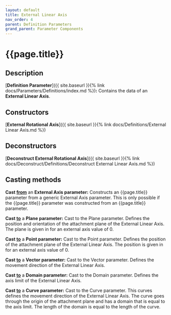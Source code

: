 ```yaml
---
layout: default
title: External Linear Axis
nav_order: 4
parent: Definition Parameters
grand_parent: Parameter Components
---
```


# **{{page.title}}**

## **Description**

[**Definition Parameter**]({{ site.baseurl }}{% link docs/Parameters/Definitions/index.md %})**:** 
Contains the data of an **External Linear Axis**.

## **Constructors**

[**External Rotational Axis**]({{ site.baseurl }}{% link docs/Definitions/External Linear Axis.md %})

## **Deconstructors**

[**Deconstruct External Rotational Axis**]({{ site.baseurl }}{% link docs/Deconstruct/Definitions/Deconstruct External Linear Axis.md %})

## **Casting methods**

**Cast <u>from</u>** an **External Axis parameter:** Constructs an {{page.title}} parameter from a generic External Axis parameter. This is only possible if the {{page.title}} parameter was constructed from an {{page.title}} parameter.

**Cast <u>to</u>** a **Plane parameter:** Cast to the Plane parameter. Defines the position and orientation of the attachment plane of the External Linear Axis. The plane is given in for an external axis value of 0.

**Cast <u>to</u>** a **Point parameter:** Cast to the Point parameter. Defines the position of the attachment plane of the External Linear Axis. The position is given in for an external axis value of 0.

**Cast <u>to</u>** a **Vector parameter:** Cast to the Vector parameter. Defines the movement direction of the External Linear Axis.

**Cast <u>to</u>** a **Domain parameter:** Cast to the Domain parameter. Defines the axis limit of the External Linear Axis.

**Cast <u>to</u>** a **Curve parameter:** Cast to the Curve parameter. This curves defines the movement direction of the External Linear Axis. The curve goes through the origin of the attachment plane and has a domain that is equal to the axis limit. The length of the domain is equal to the length of the curve. 


